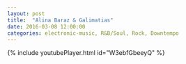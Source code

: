 ```yaml
---
layout: post
title:  "Alina Baraz & Galimatias"
date: 2016-03-08 12:00:00
categories: electronic-music, R&B/Soul, Rock, Downtempo
---
```

{% include youtubePlayer.html id="W3ebfGbeeyQ" %}
